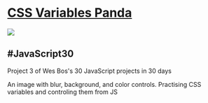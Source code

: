 <h1><a href="https://syknapse.github.io/CSS-Variables/">CSS Variables Panda</a></h1>
<img src="https://user-images.githubusercontent.com/29199184/29573139-803f80dc-875e-11e7-8d57-5b7624bf8c73.png"/>
<h2>#JavaScript30</h2>
<p>Project 3 of Wes Bos's 30 JavaScript projects in 30 days</p>
<p>An image with blur, background, and color controls. Practising CSS variables and controling them from JS</p>
